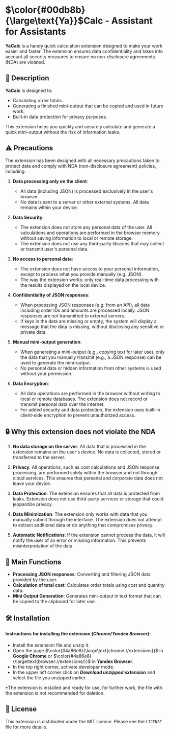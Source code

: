 # $\color{#00db8b}{\large\text{Ya}}$**Calc** - Assistant for Assistants

**YaCalc** is a handy quick calculation extension designed to make your work easier and faster. The extension ensures data confidentiality and takes into account all security measures to ensure no non-disclosure agreements (NDA) are violated.

## 🚀 Description

**YaCalc** is designed to:

- Calculating order totals.
- Generating a finished mini-output that can be copied and used in future work.
- Built-in data protection for privacy purposes.

This extension helps you quickly and securely calculate and generate a quick mini-output without the risk of information leaks.

## ⚠️ Precautions

The extension has been designed with all necessary precautions taken to protect data and comply with NDA (non-disclosure agreement) policies, including:

1. **Data processing only on the client**:
   - All data (including JSON) is processed exclusively in the user's browser.
   - No data is sent to a server or other external systems. All data remains within your device.

2. **Data Security**:
   - The extension does not store any personal data of the user. All calculations and operations are performed in the browser memory without saving information to local or remote storage.
   - The extension does not use any third-party libraries that may collect or transmit user's personal data.

3. **No access to personal data**:
   - The extension does not have access to your personal information, except to process what you provide manually (e.g. JSON).
   - The way the extension works: only real-time data processing with the results displayed on the local device.

4. **Confidentiality of JSON responses**:
   - When processing JSON responses (e.g. from an API), all data including order IDs and amounts are processed locally. JSON responses are not transmitted to external servers.
   - If keys in the data are missing or empty, the system will display a message that the data is missing, without disclosing any sensitive or private data.

5. **Manual mini-output generation**:
   - When generating a mini-output (e.g., copying text for later use), only the data that you manually transmit (e.g., a JSON response) can be used to generate the mini-output.
   - No personal data or hidden information from other systems is used without your permission.

6. **Data Encryption**:
   - All data operations are performed in the browser without writing to local or remote databases. The extension does not record or transmit personal data over the internet.
   - For added security and data protection, the extension uses built-in client-side encryption to prevent unauthorized access.

## 🔒 Why this extension does not violate the NDA

1. **No data storage on the server**: All data that is processed in the extension remains on the user's device. No data is collected, stored or transferred to the server.

2. **Privacy**: All operations, such as cost calculations and JSON response processing, are performed solely within the browser and not through cloud services. This ensures that personal and corporate data does not leave your device.

3. **Data Protection**: The extension ensures that all data is protected from leaks. Extension does not use third-party services or storage that could jeopardize privacy.

4. **Data Minimization**: The extension only works with data that you manually submit through the interface. The extension does not attempt to extract additional data or do anything that compromises privacy.

5. **Automatic Notifications**: If the extension cannot process the data, it will notify the user of an error or missing information. This prevents misinterpretation of the data.

## 🎯 Main Functions

- **Processing JSON responses**: Converting and filtering JSON data provided by the user.
- **Calculation of total cost**: Calculates order totals using cost and quantity data.
- **Mini Output Generation**: Generates mini-output in text format that can be copied to the clipboard for later use.

## 🛠️ Installation

#### Instructions for installing the extension (*Chrome/Yandex Browser*):
+ Install the extension file and unzip it.
+ Open the page $\color{#4a86e8}{\large\text{chrome://extensions}}$ in **Google Chrome** or $\color{#4a86e8}{\large\text{browser://extensions/}}$ in **Yandex Browser**.
+ In the top right corner, activate developer mode.
+ In the upper left corner click on ***Download unzipped extension*** and select the file you unzipped earlier.

*The extension is installed and ready for use, for further work, the file with the extension is not recommended for deletion.

## 📝 License

This extension is distributed under the MIT license. Please see the `LICENSE` file for more details.
